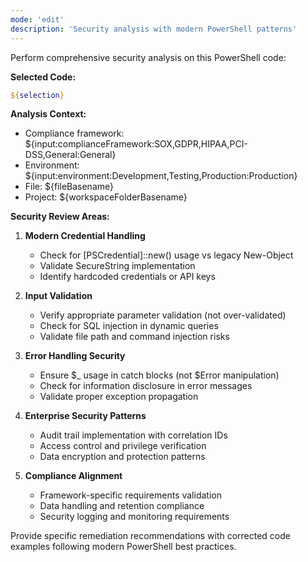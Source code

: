 ```yaml
---
mode: 'edit'
description: 'Security analysis with modern PowerShell patterns'
---
```


Perform comprehensive security analysis on this PowerShell code:

**Selected Code:**
```powershell
${selection}
```

**Analysis Context:**
- Compliance framework: ${input:complianceFramework:SOX,GDPR,HIPAA,PCI-DSS,General:General}
- Environment: ${input:environment:Development,Testing,Production:Production}
- File: ${fileBasename}
- Project: ${workspaceFolderBasename}

**Security Review Areas:**

1. **Modern Credential Handling**
   - Check for [PSCredential]::new() usage vs legacy New-Object
   - Validate SecureString implementation
   - Identify hardcoded credentials or API keys

2. **Input Validation**
   - Verify appropriate parameter validation (not over-validated)
   - Check for SQL injection in dynamic queries
   - Validate file path and command injection risks

3. **Error Handling Security**
   - Ensure $_ usage in catch blocks (not $Error manipulation)
   - Check for information disclosure in error messages
   - Validate proper exception propagation

4. **Enterprise Security Patterns**
   - Audit trail implementation with correlation IDs
   - Access control and privilege verification
   - Data encryption and protection patterns

5. **Compliance Alignment**
   - Framework-specific requirements validation
   - Data handling and retention compliance
   - Security logging and monitoring requirements

Provide specific remediation recommendations with corrected code examples following modern PowerShell best practices.